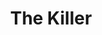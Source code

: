 ---
title: "The Killer"
year: 1989
rating: 3
stars: "★★★"
rewatched: false
permalink: "the-killer"
watched_on: 2022-07-02
---